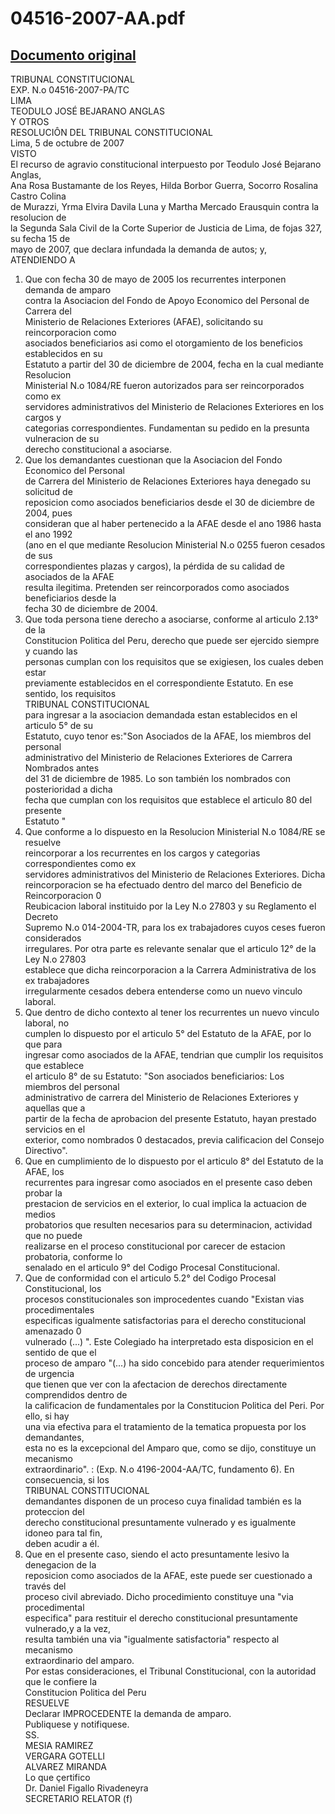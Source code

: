 
04516-2007-AA.pdf
=================
  
[Documento original](https://tc.gob.pe/jurisprudencia/2008/04516-2007-AA.pdf)  
---  
TRIBUNAL CONSTITUCIONAL  
EXP. N.o 04516-2007-PA/TC  
LIMA  
TEODULO JOSÉ BEJARANO ANGLAS  
Y OTROS  
RESOLUCIÔN DEL TRIBUNAL CONSTITUCIONAL  
Lima, 5 de octubre de 2007  
VISTO  
El recurso de agravio constitucional interpuesto por Teodulo José Bejarano Anglas,  
Ana Rosa Bustamante de los Reyes, Hilda Borbor Guerra, Socorro Rosalina Castro Colina  
de Murazzi, Yrma Elvira Davila Luna y Martha Mercado Erausquin contra la resolucion de  
la Segunda Sala Civil de la Corte Superior de Justicia de Lima, de fojas 327, su fecha 15 de  
mayo de 2007, que declara infundada la demanda de autos; y,  
ATENDIENDO A  
1. Que con fecha 30 de mayo de 2005 los recurrentes interponen demanda de amparo  
contra la Asociacion del Fondo de Apoyo Economico del Personal de Carrera del  
Ministerio de Relaciones Exteriores (AFAE), solicitando su reincorporacion como  
asociados beneficiarios asi como el otorgamiento de los beneficios establecidos en su  
Estatuto a partir del 30 de diciembre de 2004, fecha en la cual mediante Resolucion  
Ministerial N.o 1084/RE fueron autorizados para ser reincorporados como ex  
servidores administrativos del Ministerio de Relaciones Exteriores en los cargos y  
categorias correspondientes. Fundamentan su pedido en la presunta vulneracion de su  
derecho constitucional a asociarse.  
2. Que los demandantes cuestionan que la Asociacion del Fondo Economico del Personal  
de Carrera del Ministerio de Relaciones Exteriores haya denegado su solicitud de  
reposicion como asociados beneficiarios desde el 30 de diciembre de 2004, pues  
consideran que al haber pertenecido a la AFAE desde el ano 1986 hasta el ano 1992  
(ano en el que mediante Resolucion Ministerial N.o 0255 fueron cesados de sus  
correspondientes plazas y cargos), la pérdida de su calidad de asociados de la AFAE  
resulta ilegitima. Pretenden ser reincorporados como asociados beneficiarios desde la  
fecha 30 de diciembre de 2004.  
3. Que toda persona tiene derecho a asociarse, conforme al articulo 2.13° de la  
Constitucion Politica del Peru, derecho que puede ser ejercido siempre y cuando las  
personas cumplan con los requisitos que se exigiesen, los cuales deben estar  
previamente establecidos en el correspondiente Estatuto. En ese sentido, los requisitos  
TRIBUNAL CONSTITUCIONAL  
para ingresar a la asociacion demandada estan establecidos en el articulo 5° de su  
Estatuto, cuyo tenor es:"Son Asociados de la AFAE, los miembros del personal  
administrativo del Ministerio de Relaciones Exteriores de Carrera Nombrados antes  
del 31 de diciembre de 1985. Lo son también los nombrados con posterioridad a dicha  
fecha que cumplan con los requisitos que establece el articulo 80 del presente  
Estatuto "  
4. Que conforme a lo dispuesto en la Resolucion Ministerial N.o 1084/RE se resuelve  
reincorporar a los recurrentes en los cargos y categorias correspondientes como ex  
servidores administrativos del Ministerio de Relaciones Exteriores. Dicha  
reincorporacion se ha efectuado dentro del marco del Beneficio de Reincorporacion 0  
Reubicacion laboral instituido por la Ley N.o 27803 y su Reglamento el Decreto  
Supremo N.o 014-2004-TR, para los ex trabajadores cuyos ceses fueron considerados  
irregulares. Por otra parte es relevante senalar que el articulo 12° de la Ley N.o 27803  
establece que dicha reincorporacion a la Carrera Administrativa de los ex trabajadores  
irregularmente cesados debera entenderse como un nuevo vinculo laboral.  
5. Que dentro de dicho contexto al tener los recurrentes un nuevo vinculo laboral, no  
cumplen lo dispuesto por el articulo 5° del Estatuto de la AFAE, por lo que para  
ingresar como asociados de la AFAE, tendrian que cumplir los requisitos que establece  
el articulo 8° de su Estatuto: "Son asociados beneficiarios: Los miembros del personal  
administrativo de carrera del Ministerio de Relaciones Exteriores y aquellas que a  
partir de la fecha de aprobacion del presente Estatuto, hayan prestado servicios en el  
exterior, como nombrados 0 destacados, previa calificacion del Consejo Directivo".  
6. Que en cumplimiento de lo dispuesto por el articulo 8° del Estatuto de la AFAE, los  
recurrentes para ingresar como asociados en el presente caso deben probar la  
prestacion de servicios en el exterior, lo cual implica la actuacion de medios  
probatorios que resulten necesarios para su determinacion, actividad que no puede  
realizarse en el proceso constitucional por carecer de estacion probatoria, conforme lo  
senalado en el articulo 9° del Codigo Procesal Constitucional.  
7. Que de conformidad con el articulo 5.2° del Codigo Procesal Constitucional, los  
procesos constitucionales son improcedentes cuando "Existan vias procedimentales  
especificas igualmente satisfactorias para el derecho constitucional amenazado 0  
vulnerado (...) ". Este Colegiado ha interpretado esta disposicion en el sentido de que el  
proceso de amparo "(...) ha sido concebido para atender requerimientos de urgencia  
que tienen que ver con la afectacion de derechos directamente comprendidos dentro de  
la calificacion de fundamentales por la Constitucion Politica del Peri. Por ello, si hay  
una via efectiva para el tratamiento de la tematica propuesta por los demandantes,  
esta no es la excepcional del Amparo que, como se dijo, constituye un mecanismo  
extraordinario". : (Exp. N.o 4196-2004-AA/TC, fundamento 6). En consecuencia, si los  
TRIBUNAL CONSTITUCIONAL  
demandantes disponen de un proceso cuya finalidad también es la proteccion del  
derecho constitucional presuntamente vulnerado y es igualmente idoneo para tal fin,  
deben acudir a él.  
8. Que en el presente caso, siendo el acto presuntamente lesivo la denegacion de la  
reposicion como asociados de la AFAE, este puede ser cuestionado a través del  
proceso civil abreviado. Dicho procedimiento constituye una "via procedimental  
especifica" para restituir el derecho constitucional presuntamente vulnerado,y a la vez,  
resulta también una via "igualmente satisfactoria" respecto al mecanismo  
extraordinario del amparo.  
Por estas consideraciones, el Tribunal Constitucional, con la autoridad que le confiere la  
Constitucion Politica del Peru  
RESUELVE  
Declarar IMPROCEDENTE la demanda de amparo.  
Publiquese y notifiquese.  
SS.  
MESIA RAMIREZ  
VERGARA GOTELLI  
ALVAREZ MIRANDA  
Lo que çertifico  
Dr. Daniel Figallo Rivadeneyra  
SECRETARIO RELATOR (f)